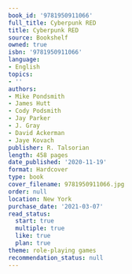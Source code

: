 ```yaml
---
book_id: '9781950911066'
full_title: Cyberpunk RED
title: Cyberpunk RED
source: Bookshelf
owned: true
isbn: '9781950911066'
language:
- English
topics:
- ''
authors:
- Mike Pondsmith
- James Hutt
- Cody Podsmith
- Jay Parker
- J. Gray
- David Ackerman
- Jaye Kovach
publisher: R. Talsorian
length: 458 pages
date_published: '2020-11-19'
format: Hardcover
type: book
cover_filename: 9781950911066.jpg
order: null
location: New York
purchase_date: '2021-03-07'
read_status:
  start: true
  multiple: true
  like: true
  plan: true
theme: role-playing games
recommendation_status: null
---
```


